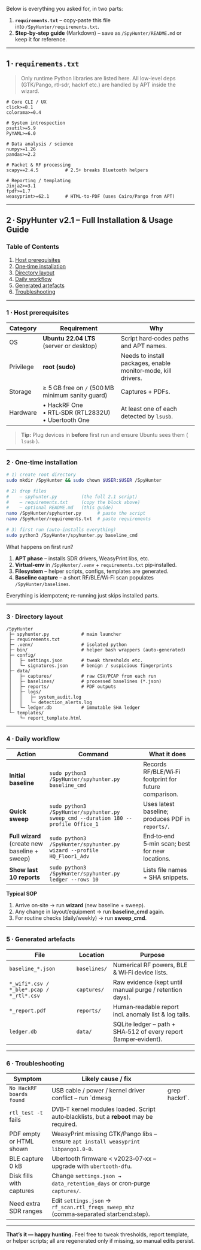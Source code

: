Below is everything you asked for, in two parts:

1. **`requirements.txt`** – copy‑paste this file into `/SpyHunter/requirements.txt`.
2. **Step‑by‑step guide** (Markdown) – save as `/SpyHunter/README.md` or keep it for reference.

---

## 1 · `requirements.txt`

> Only runtime Python libraries are listed here.
> All low‑level deps (GTK/Pango, rtl‑sdr, hackrf etc.) are handled by APT inside the wizard.

```text
# Core CLI / UX
click>=8.1
colorama>=0.4

# System introspection
psutil>=5.9
PyYAML>=6.0

# Data analysis / science
numpy>=1.26
pandas>=2.2

# Packet & RF processing
scapy==2.4.5          # 2.5+ breaks Bluetooth helpers

# Reporting / templating
Jinja2>=3.1
fpdf>=1.7
weasyprint>=62.1      # HTML‑to‑PDF (uses Cairo/Pango from APT)
```

---

## 2 · SpyHunter v2.1 – Full Installation & Usage Guide

### Table of Contents

1. [Host prerequisites](#host-prerequisites)
2. [One‑time installation](#one-time-installation)
3. [Directory layout](#directory-layout)
4. [Daily workflow](#daily-workflow)
5. [Generated artefacts](#generated-artefacts)
6. [Troubleshooting](#troubleshooting)

---

### 1 · Host prerequisites

| Category  | Requirement                                             | Why                                                           |
| --------- | ------------------------------------------------------- | ------------------------------------------------------------- |
| OS        | **Ubuntu 22.04 LTS** (server or desktop)                | Script hard‑codes paths and APT names.                        |
| Privilege | **root (sudo)**                                         | Needs to install packages, enable monitor‑mode, kill drivers. |
| Storage   | ≥ 5 GB free on `/` (500 MB minimum sanity guard)        | Captures + PDFs.                                              |
| Hardware  | • HackRF One<br>• RTL‑SDR (RTL2832U)<br>• Ubertooth One | At least one of each detected by `lsusb`.                     |

> **Tip:** Plug devices in **before** first run and ensure Ubuntu sees them ( `lsusb` ).

---

### 2 · One‑time installation

```bash
# 1) create root directory
sudo mkdir /SpyHunter && sudo chown $USER:$USER /SpyHunter

# 2) drop files
#    – spyhunter.py         (the full 2.1 script)
#    – requirements.txt     (copy the block above)
#    – optional README.md   (this guide)
nano /SpyHunter/spyhunter.py      # paste the script
nano /SpyHunter/requirements.txt  # paste requirements

# 3) first run (auto‑installs everything)
sudo python3 /SpyHunter/spyhunter.py baseline_cmd
```

What happens on first run?

1. **APT phase** – installs SDR drivers, WeasyPrint libs, etc.
2. **Virtual‑env** in `/SpyHunter/.venv` + `requirements.txt` pip‑installed.
3. **Filesystem** – helper scripts, configs, templates are generated.
4. **Baseline capture** – a short RF/BLE/Wi‑Fi scan populates `/SpyHunter/baselines`.

Everything is idempotent; re‑running just skips installed parts.

---

### 3 · Directory layout

```
/SpyHunter
 ├─ spyhunter.py            # main launcher
 ├─ requirements.txt
 ├─ .venv/                  # isolated python
 ├─ bin/                    # helper bash wrappers (auto‑generated)
 ├─ config/
 │   ├─ settings.json       # tweak thresholds etc.
 │   └─ signatures.json     # benign / suspicious fingerprints
 ├─ data/
 │   ├─ captures/           # raw CSV/PCAP from each run
 │   ├─ baselines/          # processed baselines (*.json)
 │   ├─ reports/            # PDF outputs
 │   ├─ logs/
 │   │   ├─ system_audit.log
 │   │   └─ detection_alerts.log
 │   └─ ledger.db           # immutable SHA ledger
 └─ templates/
     └─ report_template.html
```

---

### 4 · Daily workflow

| Action                                        | Command                                                                            | What it does                                          |
| --------------------------------------------- | ---------------------------------------------------------------------------------- | ----------------------------------------------------- |
| **Initial baseline**                          | `sudo python3 /SpyHunter/spyhunter.py baseline_cmd`                                | Records RF/BLE/Wi‑Fi footprint for future comparison. |
| **Quick sweep**                               | `sudo python3 /SpyHunter/spyhunter.py sweep_cmd --duration 180 --profile Office_1` | Uses latest baseline; produces PDF in `reports/`.     |
| **Full wizard** (create new baseline + sweep) | `sudo python3 /SpyHunter/spyhunter.py wizard --profile HQ_Floor1_Adv`              | End‑to‑end 5‑min scan; best for new locations.        |
| **Show last 10 reports**                      | `sudo python3 /SpyHunter/spyhunter.py ledger --rows 10`                            | Lists file names + SHA snippets.                      |

**Typical SOP**

1. Arrive on‑site → run **wizard** (new baseline + sweep).
2. Any change in layout/equipment → run **baseline\_cmd** again.
3. For routine checks (daily/weekly) → run **sweep\_cmd**.

---

### 5 · Generated artefacts

| File                                     | Location     | Purpose                                                          |
| ---------------------------------------- | ------------ | ---------------------------------------------------------------- |
| `baseline_*.json`                        | `baselines/` | Numerical RF powers, BLE & Wi‑Fi device lists.                   |
| `*_wifi*.csv / *_ble*.pcap / *_rtl*.csv` | `captures/`  | Raw evidence (kept until manual purge / retention days).         |
| `*_report.pdf`                           | `reports/`   | Human‑readable report incl. anomaly list & log tails.            |
| `ledger.db`                              | `data/`      | SQLite ledger – path + SHA‑512 of every report (tamper‑evident). |

---

### 6 · Troubleshooting

| Symptom                  | Likely cause / fix                                                                       |                |
| ------------------------ | ---------------------------------------------------------------------------------------- | -------------- |
| `No HackRF boards found` | USB cable / power / kernel driver conflict – run \`dmesg                                 | grep hackrf\`. |
| `rtl_test -t` fails      | DVB‑T kernel modules loaded. Script auto‑blacklists, but a **reboot** may be required.   |                |
| PDF empty or HTML shown  | WeasyPrint missing GTK/Pango libs – ensure `apt install weasyprint libpango1.0-0`.       |                |
| BLE capture 0 kB         | Ubertooth firmware < v2023‑07‑xx – upgrade with `ubertooth-dfu`.                         |                |
| Disk fills with captures | Change `settings.json → data_retention_days` or cron‑purge `captures/`.                  |                |
| Need extra SDR ranges    | Edit `settings.json` → `rf_scan.rtl_freqs_sweep_mhz` (comma‑separated start\:end\:step). |                |

---

**That’s it — happy hunting.** Feel free to tweak thresholds, report template, or helper scripts; all are regenerated only if missing, so manual edits persist.
